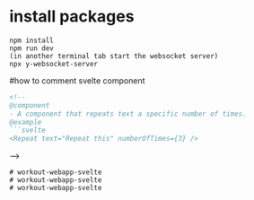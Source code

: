 # install packages
```
npm install
npm run dev
(in another terminal tab start the websocket server)
npx y-websocket-server
```

#how to comment svelte component

```html
<!--
@component
- A component that repeats text a specific number of times.
@example
```svelte
<Repeat text="Repeat this" numberOfTimes={3} />
```
-->
```# workout-webapp-svelte
# workout-webapp-svelte
# workout-webapp-svelte
# workout-webapp-svelte
